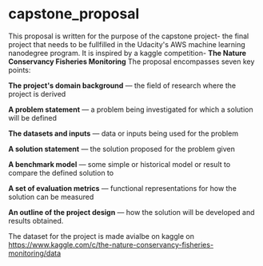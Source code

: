 # capstone_proposal

This proposal is written for the purpose of the capstone project- the final project that needs to be fullfilled in the Udacity's AWS machine learning nanodegree program. It is inspired by a kaggle competition- **The Nature Conservancy Fisheries Monitoring**
The proposal encompasses seven key points:

**The project's domain background** — the field of research where the project is derived

**A problem statement** — a problem being investigated for which a solution will be defined

**The datasets and inputs** — data or inputs being used for the problem

**A solution statement** — the solution proposed for the problem given

**A benchmark model** — some simple or historical model or result to compare the defined solution to

**A set of evaluation metrics** — functional representations for how the solution can be measured

**An outline of the project design** — how the solution will be developed and results obtained.

The dataset for the project is made avialbe on kaggle on https://www.kaggle.com/c/the-nature-conservancy-fisheries-monitoring/data
